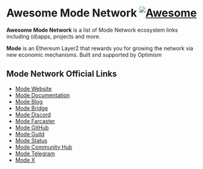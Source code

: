 # Awesome Mode Network [![Awesome](https://awesome.re/badge.svg)](https://awesome.re)

**Awesome Mode Network** is a list of Mode Network ecosystem links including (d)apps, projects
and more.

**Mode** is an Ethereum Layer2 that rewards you for growing the network via new economic mechanisms. Built snd supported by Optimism

## Mode Network Official Links

+ [Mode Website](https://mode.network/)
+ [Mode Documentation](https://docs.mode.network/)
+ [Mode Blog](https://mode.mirror.xyz/)
+ [Mode Bridge](https://app.mode.network/)
+ [Mode Discord](https://discord.com/invite/modenetworkofficial)
+ [Mode Farcaster](https://warpcast.com/base)
+ [Mode GitHub](https://github.com/mode-network)
+ [Mode Guild](https://guild.xyz/modenetwork)
+ [Mode Status](https://status.modeanalytics.com/)
+ [Mode Community Hub](https://modenetwork.notion.site/)
+ [Mode Telegram](https://t.me/ModeNetworkOfficial)
+ [Mode X](https://x.com/mode_network)
  
